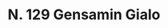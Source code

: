 ---
title: "N. 129 Gensamin Gialo"
permalink: "/edition/plant129/"
plant-name: "N. 129"
plant-number: "129"
plant-xml: "/assets/xml/plant129.xml"
plant-img1: "/assets/img/plant129_verso.jpg"
plant-img2: "/assets/img/plant129.jpg"
plant-title: "N. 129 Gensamin Gialo"
plant-wfo-link: ""
plant-kew-link: ""
plant-taxon-content: "Jasminum humile L."
layout: single-xml
---